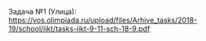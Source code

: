 Задача №1 (Улица): https://vos.olimpiada.ru/upload/files/Arhive_tasks/2018-19/school/iikt/tasks-iikt-9-11-sch-18-9.pdf
